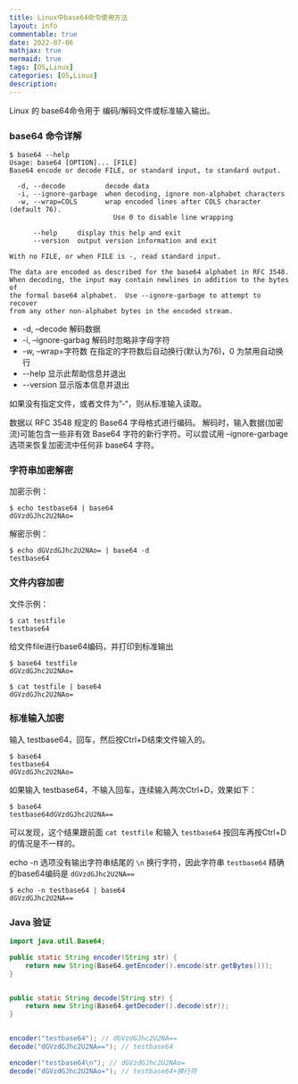 ```yaml
---
title: Linux中base64命令使用方法
layout: info
commentable: true
date: 2022-07-06
mathjax: true
mermaid: true
tags: [OS,Linux]
categories: [OS,Linux]
description: 
---
```


Linux 的 base64命令用于 编码/解码文件或标准输入输出。

<!--more-->

### base64 命令详解

```
$ base64 --help
Usage: base64 [OPTION]... [FILE]
Base64 encode or decode FILE, or standard input, to standard output.

  -d, --decode          decode data
  -i, --ignore-garbage  when decoding, ignore non-alphabet characters
  -w, --wrap=COLS       wrap encoded lines after COLS character (default 76).
                          Use 0 to disable line wrapping

      --help     display this help and exit
      --version  output version information and exit

With no FILE, or when FILE is -, read standard input.

The data are encoded as described for the base64 alphabet in RFC 3548.
When decoding, the input may contain newlines in addition to the bytes of
the formal base64 alphabet.  Use --ignore-garbage to attempt to recover
from any other non-alphabet bytes in the encoded stream.
```

- -d, –decode 解码数据  
- -i, –ignore-garbag  解码时忽略非字母字符
- -w, –wrap=字符数   在指定的字符数后自动换行(默认为76)，0 为禁用自动换行
- --help  显示此帮助信息并退出
- --version  显示版本信息并退出

如果没有指定文件，或者文件为”-“，则从标准输入读取。

数据以 RFC 3548 规定的 Base64 字母格式进行编码。 解码时，输入数据(加密流)可能包含一些非有效 Base64 字符的新行字符。可以尝试用 –ignore-garbage 选项来恢复加密流中任何非 base64 字符。

### 字符串加密解密

加密示例：

```
$ echo testbase64 | base64
dGVzdGJhc2U2NAo=
```

解密示例：

```
$ echo dGVzdGJhc2U2NAo= | base64 -d
testbase64
```

### 文件内容加密

文件示例：

```
$ cat testfile
testbase64
```

给文件file进行base64编码，并打印到标准输出

```
$ base64 testfile
dGVzdGJhc2U2NAo=

$ cat testfile | base64
dGVzdGJhc2U2NAo=
```

### 标准输入加密

输入 testbase64，回车，然后按Ctrl+D结束文件输入的。

```
$ base64
testbase64
dGVzdGJhc2U2NAo=
```

如果输入 testbase64，不输入回车，连续输入两次Ctrl+D，效果如下：

```
$ base64
testbase64dGVzdGJhc2U2NA==
```

可以发现，这个结果跟前面 `cat testfile` 和输入 `testbase64` 按回车再按Ctrl+D的情况是不一样的。

echo -n 选项没有输出字符串结尾的 `\n` 换行字符，因此字符串 `testbase64` 精确的base64编码是 `dGVzdGJhc2U2NA==`

```
$ echo -n testbase64 | base64
dGVzdGJhc2U2NA==
```

### Java 验证

```java
import java.util.Base64;

public static String encoder(String str) {
    return new String(Base64.getEncoder().encode(str.getBytes()));
}


public static String decode(String str) {
    return new String(Base64.getDecoder().decode(str));
}


encoder("testbase64"); // dGVzdGJhc2U2NA==
decode("dGVzdGJhc2U2NA=="); // testbase64

encoder("testbase64\n"); // dGVzdGJhc2U2NAo=
decode("dGVzdGJhc2U2NAo="); // testbase64+换行符
```
